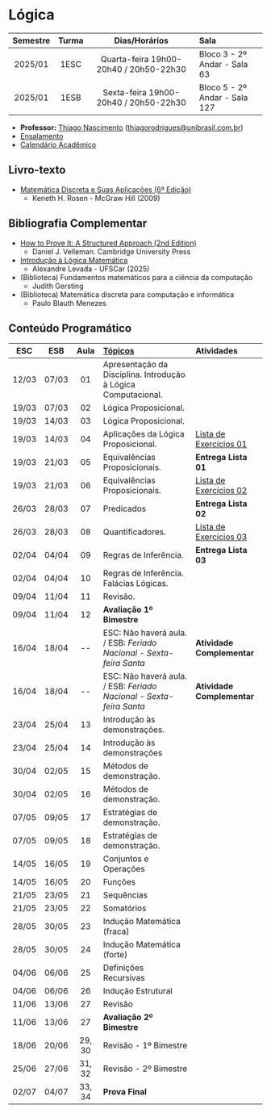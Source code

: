 # Lógica
| Semestre | Turma | Dias/Horários | Sala |
| :------: | :-----: | :---: | :--- | 
| 2025/01   | 1ESC | Quarta-feira 19h00-20h40 / 20h50-22h30 | Bloco 3 - 2º Andar - Sala 63 |
| 2025/01   | 1ESB | Sexta-feira 19h00-20h40 / 20h50-22h30 | Bloco 5 - 2º Andar - Sala 127 |

- **Professor:** [Thiago Nascimento](https://sites.google.com/site/nascimenthiago) (thiagorodrigues@unibrasil.com.br)
- [Ensalamento](https://www.unibrasil.com.br/wp-content/uploads/2025/02/ensalamento-noturno-2025-1-revisado.pdf)
- [Calendário Acadêmico](https://www.unibrasil.com.br/wp-content/uploads/2024/12/Calendario-GRADUACAO-PRESENCIAL-2025-UNIBRASIL.pdf)

## Livro-texto
- [Matemática Discreta e Suas Aplicações (6ª Edição)](https://www.amazon.com.br/Matem%C3%A1tica-Discreta-Aplica%C3%A7%C3%B5es-Kenneth-Rosen/dp/8577260364)
    - Keneth H. Rosen - McGraw Hill (2009)

## Bibliografia Complementar
- [How to Prove It: A Structured Approach (2nd Edition)](https://users.metu.edu.tr/serge/courses/111-2011/textbook-math111.pdf)
    - Daniel J. Velleman. Cambridge University Press
- [Introdução à Lógica Matemática](http://dx.doi.org/10.13140/RG.2.2.10374.89923/1)
    - Alexandre Levada - UFSCar (2025) 
- (Biblioteca) Fundamentos matemáticos para a ciência da computação
    - Judith Gersting
- (Biblioteca) Matemática discreta para computação e informática
    - Paulo Blauth Menezes
      
## Conteúdo Programático
| ESC | ESB   | Aula   | [Tópicos](https://github.com/tnas/logica/wiki) | Atividades |
| :----:| :----:| :----: | :----     | :----     |
| 12/03 | 07/03 | 01     | Apresentação da Disciplina. Introdução à Lógica Computacional.  |
| 19/03 | 07/03 | 02     | Lógica Proposicional.  |   |
| 19/03 | 14/03 | 03     | Lógica Proposicional. |   |
| 19/03 | 14/03 | 04     | Aplicações da Lógica Proposicional. | [Lista de Exercícios 01](https://github.com/tnas/logica/wiki/Lista-de-Exerc%C3%ADcios-01) |
| 19/03 | 21/03 | 05     | Equivalências Proposicionais. | **Entrega Lista 01** |
| 19/03 | 21/03 | 06     | Equivalências Proposicionais. | [Lista de Exercícios 02](https://github.com/tnas/logica/wiki/Lista-de-Exerc%C3%ADcios-02) |
| 26/03 | 28/03 | 07     | Predicados | **Entrega Lista 02** |
| 26/03 | 28/03 | 08     | Quantificadores. | [Lista de Exercícios 03](https://github.com/tnas/logica/wiki/files/lista_exercicios_03.pdf)  |
| 02/04 | 04/04 | 09     | Regras de Inferência. | **Entrega Lista 03**  |
| 02/04 | 04/04 | 10     | Regras de Inferência. Falácias Lógicas.  |   |
| 09/04 | 11/04 | 11     | Revisão. |   |
| 09/04 | 11/04 | 12     | **Avaliação 1º Bimestre**  |   |
| 16/04 | 18/04 | --     | ESC: Não haverá aula. / ESB: _Feriado Nacional - Sexta-feira Santa_   |  **Atividade Complementar** |
| 16/04 | 18/04 | --     | ESC: Não haverá aula. / ESB: _Feriado Nacional - Sexta-feira Santa_ |  **Atividade Complementar** |
| 23/04 | 25/04 | 13     | Introdução às demonstrações.  |   |
| 23/04 | 25/04 | 14     | Introdução às demonstrações |   |
| 30/04 | 02/05 | 15     | Métodos de demonstração. |   |
| 30/04 | 02/05 | 16     | Métodos de demonstração.  |   |
| 07/05 | 09/05 | 17     | Estratégias de demonstração. |   |
| 07/05 | 09/05 | 18     | Estratégias de demonstração.   |   |
| 14/05 | 16/05 | 19     | Conjuntos e Operações |   |
| 14/05 | 16/05 | 20     | Funções |   |
| 21/05 | 23/05 | 21     | Sequências |   |
| 21/05 | 23/05 | 22     | Somatórios |   |
| 28/05 | 30/05 | 23     | Indução Matemática (fraca) |   |
| 28/05 | 30/05 | 24     | Indução Matemática (forte) |   |
| 04/06 | 06/06 | 25     | Definições Recursivas |   |
| 04/06 | 06/06 | 26     | Indução Estrutural |   |
| 11/06 | 13/06 | 27     | Revisão   |   |
| 11/06 | 13/06 | 27     | **Avaliação 2º Bimestre**   |   |
| 18/06 | 20/06 | 29, 30 | Revisão - 1º Bimestre |   |
| 25/06 | 27/06 | 31, 32 | Revisão - 2º Bimestre |   |
| 02/07 | 04/07 | 33, 34 | **Prova Final** |   |
